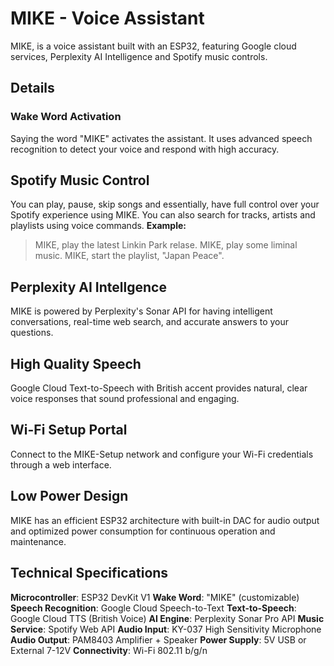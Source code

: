 # MIKE - Voice Assistant
MIKE, is a voice assistant built with an ESP32, featuring Google cloud services, Perplexity AI Intelligence and Spotify music controls.

## Details
### Wake Word Activation
Saying the word "MIKE" activates the assistant. It uses advanced speech recognition to detect your voice and respond with high accuracy.

## Spotify Music Control
You can play, pause, skip songs and essentially, have full control over your Spotify experience using MIKE. You can also search for tracks, artists and playlists using voice commands.
**Example:** 
> MIKE, play the latest Linkin Park relase.
> MIKE, play some liminal music.
> MIKE, start the playlist, "Japan Peace".

## Perplexity AI Intellgence
MIKE is powered by Perplexity's Sonar API for having intelligent conversations, real-time web search, and accurate answers to your questions. 

## High Quality Speech
Google Cloud Text-to-Speech with British accent provides natural, clear voice responses that sound professional and engaging. 

## Wi-Fi Setup Portal
Connect to the MIKE-Setup network and configure your Wi-Fi credentials through a web interface.

## Low Power Design
MIKE has an efficient ESP32 architecture with built-in DAC for audio output and optimized power consumption for continuous operation and maintenance.

## Technical Specifications

  **Microcontroller**: ESP32 DevKit V1
  **Wake Word**: "MIKE" (customizable)
  **Speech Recognition**: Google Cloud Speech-to-Text
  **Text-to-Speech**: Google Cloud TTS (British Voice)
  **AI Engine**: Perplexity Sonar Pro API
  **Music Service**: Spotify Web API
  **Audio Input**: KY-037 High Sensitivity Microphone
  **Audio Output**: PAM8403 Amplifier + Speaker
  **Power Supply**: 5V USB or External 7-12V
  **Connectivity**: Wi-Fi 802.11 b/g/n
